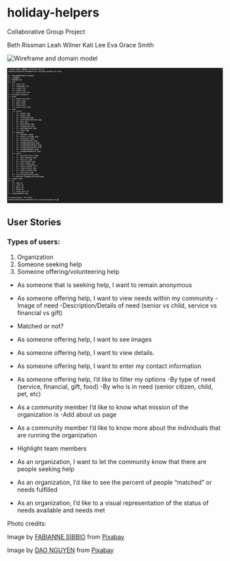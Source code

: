 # holiday-helpers
Collaborative Group Project

Beth Rissman
Leah Wilner
Kati Lee
Eva Grace Smith

![Wireframe and domain model](img/UpdatedWireframe:Domain.png)

![Tree File Structure](img/File-Structure.png)


## User Stories
### Types of users: 
1. Organization
2. Someone seeking help
3. Someone offering/volunteering help

 - As someone that is seeking help, I want to remain anonymous

- As someone offering help, I want to view needs within my community
  -Image of need
  -Description/Details of need (senior vs child, service vs financial vs gift)
- Matched or not?
- As someone offering help, I want to see images
- As someone offering help, I want to view details.
- As someone offering help, I want to enter my contact information
- As someone offering help, I’d like to filter my options
  -By type of need (service, financial, gift, food)
  -By who is in need (senior citizen, child, pet, etc)

- As a community member I’d like to know what mission of the organization is
  -Add about us page
- As a community member I’d like to know more about the individuals that are running the organization
- Highlight  team members

- As an organization, I want to let the community know that there are people seeking help
- As an organization, I’d like to see the percent of people “matched” or needs fulfilled
- As an organization, I’d like to a visual representation of the status of needs available and needs met



Photo credits:  

Image by <a href="https://pixabay.com/users/583286-583286/?utm_source=link-attribution&amp;utm_medium=referral&amp;utm_campaign=image&amp;utm_content=3671461">FABIANNE SIBBIO</a> from <a href="https://pixabay.com//?utm_source=link-attribution&amp;utm_medium=referral&amp;utm_campaign=image&amp;utm_content=3671461">Pixabay</a>

Image by <a href="https://pixabay.com/users/ken142857-30559248/?utm_source=link-attribution&amp;utm_medium=referral&amp;utm_campaign=image&amp;utm_content=7517967">DAO NGUYEN</a> from <a href="https://pixabay.com//?utm_source=link-attribution&amp;utm_medium=referral&amp;utm_campaign=image&amp;utm_content=7517967">Pixabay</a>